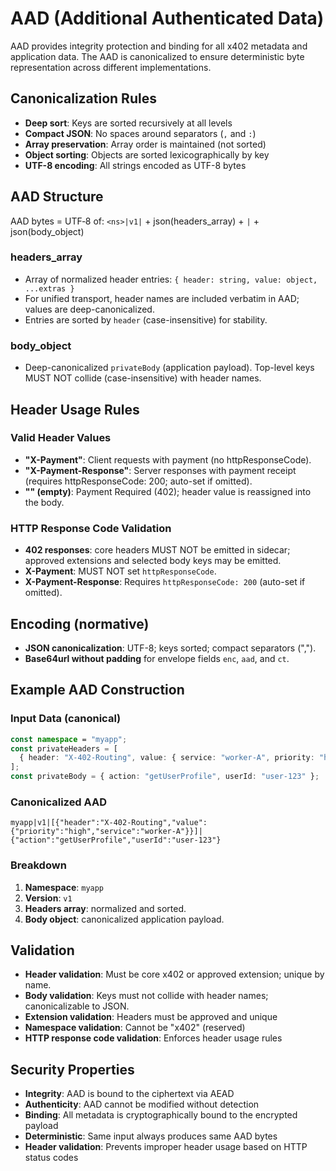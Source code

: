 # AAD (Additional Authenticated Data)

AAD provides integrity protection and binding for all x402 metadata and application data. The AAD is canonicalized to ensure deterministic byte representation across different implementations.

## Canonicalization Rules

- **Deep sort**: Keys are sorted recursively at all levels
- **Compact JSON**: No spaces around separators (`,` and `:`)
- **Array preservation**: Array order is maintained (not sorted)
- **Object sorting**: Objects are sorted lexicographically by key
- **UTF-8 encoding**: All strings encoded as UTF-8 bytes

## AAD Structure

AAD bytes = UTF‑8 of: `<ns>|v1|` + json(headers_array) + `|` + json(body_object)

### headers_array

- Array of normalized header entries: `{ header: string, value: object, ...extras }`
- For unified transport, header names are included verbatim in AAD; values are deep-canonicalized.
- Entries are sorted by `header` (case-insensitive) for stability.

### body_object

- Deep-canonicalized `privateBody` (application payload). Top-level keys MUST NOT collide (case-insensitive) with header names.

## Header Usage Rules

### Valid Header Values

- **"X-Payment"**: Client requests with payment (no httpResponseCode).
- **"X-Payment-Response"**: Server responses with payment receipt (requires httpResponseCode: 200; auto-set if omitted).
- **"" (empty)**: Payment Required (402); header value is reassigned into the body.

### HTTP Response Code Validation

- **402 responses**: core headers MUST NOT be emitted in sidecar; approved extensions and selected body keys may be emitted.
- **X-Payment**: MUST NOT set `httpResponseCode`.
- **X-Payment-Response**: Requires `httpResponseCode: 200` (auto-set if omitted).

## Encoding (normative)

- **JSON canonicalization**: UTF-8; keys sorted; compact separators (",").
- **Base64url without padding** for envelope fields `enc`, `aad`, and `ct`.

## Example AAD Construction

### Input Data (canonical)

```typescript
const namespace = "myapp";
const privateHeaders = [
  { header: "X-402-Routing", value: { service: "worker-A", priority: "high" } }
];
const privateBody = { action: "getUserProfile", userId: "user-123" };
```

### Canonicalized AAD

```
myapp|v1|[{"header":"X-402-Routing","value":{"priority":"high","service":"worker-A"}}]|{"action":"getUserProfile","userId":"user-123"}
```

### Breakdown

1. **Namespace**: `myapp`
2. **Version**: `v1`
3. **Headers array**: normalized and sorted.
4. **Body object**: canonicalized application payload.

## Validation

- **Header validation**: Must be core x402 or approved extension; unique by name.
- **Body validation**: Keys must not collide with header names; canonicalizable to JSON.
- **Extension validation**: Headers must be approved and unique
- **Namespace validation**: Cannot be "x402" (reserved)
- **HTTP response code validation**: Enforces header usage rules

## Security Properties

- **Integrity**: AAD is bound to the ciphertext via AEAD
- **Authenticity**: AAD cannot be modified without detection
- **Binding**: All metadata is cryptographically bound to the encrypted payload
- **Deterministic**: Same input always produces same AAD bytes
- **Header validation**: Prevents improper header usage based on HTTP status codes